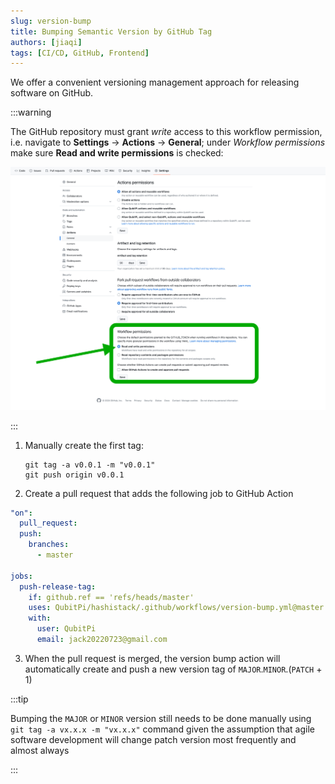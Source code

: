 ```yaml
---
slug: version-bump
title: Bumping Semantic Version by GitHub Tag
authors: [jiaqi]
tags: [CI/CD, GitHub, Frontend]
---
```


We offer a convenient versioning management approach for releasing software on GitHub.

<!--truncate-->

:::warning

The GitHub repository must grant *write* access to this workflow permission, i.e. navigate to **Settings** ->
**Actions** -> **General**; under *Workflow permissions* make sure **Read and write permissions** is checked:

![Error loading permissions.png](./permission.png)

:::

1. Manually create the first tag:

   ```shell
   git tag -a v0.0.1 -m "v0.0.1"
   git push origin v0.0.1
   ```

2. Create a pull request that adds the following job to GitHub Action

  ```yaml
  "on":
    pull_request:
    push:
      branches:
        - master

  jobs:
    push-release-tag:
      if: github.ref == 'refs/heads/master'
      uses: QubitPi/hashistack/.github/workflows/version-bump.yml@master
      with:
        user: QubitPi
        email: jack20220723@gmail.com
  ```

3. When the pull request is merged, the version bump action will automatically create and push a new version tag of
   `MAJOR`.`MINOR`.(`PATCH` + 1)

:::tip

Bumping the `MAJOR` or `MINOR` version still needs to be done manually using `git tag -a vx.x.x -m "vx.x.x"` command
given the assumption that agile software development will change patch version most frequently and almost always

:::
